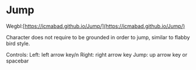 # Jump

Wegbl:[https://icmabad.github.io/Jump/](https://icmabad.github.io/Jump/)

Character does not require to be grounded in order to jump, similar to flabby bird style.

Controls:
Left: left arrow key/n
Right: right arrow key
Jump: up arrow key or spacebar
